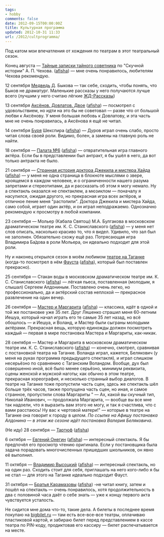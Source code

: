 ```yaml
---
tags:
- hobby
comments: false
date: 2012-09-15T00:00:00Z
title: Культурная программа
updated: 2012-10-31 11:33
url: /2012/cultprogramma/
---
```


Под катом мои впечатления от хождения по театрам в этот театральный сезон.

<!--more-->

Конец августа — [Тайные записки тайного советника](http://fomenko.theatre.ru/onstage/ermitazh%201/) по "Скучной истории" А. П. Чехова. ([afisha](http://www.afisha.ru/performance/79655/)) — мне очень понравилось, любителям Чехова рекомендую.

12 сентября [Медведь](http://www.afisha.ru/performance/86287/) Д. Быкова — так себе, сходить, чтобы понять, что Быков не драматург. Маленькие рассказы у него получаются лучше всего (лучшим у него считаю лёгкие [ЖД-Рассказы](http://ru.two-books.net/books/2524-%D0%96%D0%94-%D1%80%D0%B0%D1%81%D1%81%D0%BA%D0%B0%D0%B7%D1%8B-%28%D0%94%D0%BC%D0%B8%D1%82%D1%80%D0%B8%D0%B9-%D0%91%D1%8B%D0%BA%D0%BE%D0%B2%29.html))

13 сентября [Аксёнов. Довлатов. Двое](http://ermitazh.theatre.ru/performance/small/dvoe/) ([afisha](http://www.afisha.ru/performance/89981/)) — посмотрел с удовольствием, но идти на это бы не советовал — разве что от большой любви к Аксёнову. У меня большая любовь к Довлатову, и эта часть мне не очень понравилась, а Аксёнова я ещё не читал.

14 сентября [Буря](http://mbronnaya.theatre.ru/performances/burya/) Шекспира ([afisha](http://www.afisha.ru/performance/87302/)) — Дуров играл очень слабо, просто читая слова своей роли. Видимо, болен, а замены на главную роль не найти.

18 сентября — [Палата №6](http://mbronnaya.theatre.ru/performances/palata6/) ([afisha](http://www.afisha.ru/performance/85608/)) — отвратительная игра главного актёра. Если бы в представлении был антракт, я бы ушёл в него, да вот только антракта не было.

21 сентября — [Странная история доктора Джекила и мистера Хайда](http://www.mossoveta.ru/performance/Dgekill/) ([afisha](http://www.afisha.ru/performance/68008/)) — у меня не одна страница в блокноте мыслями о звере, кроящемся в каждом человеке, и о ограниченности нашего разума запретами и стереотипами, да и рассказать об этом я могу немало. Ну а спектакль оказался не спектаклем, а мюзиклом — поначалу я насупился, ожидая другого, но прекрасная игра всех актёров, и отличное пение меня "растопили". Доктора Джекила и мистера Хайда, само собой, играет один актёр, и он играл неподражаемо. Однозначно рекомендую к просмотру в любой компании.

23 сентября — Мольер (Кабала Святош) М.А. Булгакова в московском драматическом театре им. К. С. Станиславского ([afisha](http://www.afisha.ru/performance/89313/)) — у меня нет слов описать, насколько красиво то, что я видел. Удивило, что зал был не заполнен. Обязательно схожу ещё раз. Потрясающая игра Владимира Ба́дова в роли Мольера, он идеально подходит для этой роли.

Ну и наконец открылся сезон в моём любимом [театре на Таганке](http://taganka.theatre.ru/) (когда-то посмотрел в нём [Фауста](http://taganka.theatre.ru/performance/faust/) ([afisha](http://www.afisha.ru/performance/65711/)), который был поставлен прекрасно).

25 сентября — Стакан воды в московском драматическом театре им. К. С. Станиславского ([afisha](http://www.afisha.ru/performance/67737/)) — лёгкая пьеса, поставленная (молодым, я слышал) Сергеем Алдониным. Поставлено очень легко, но профессионально, да и актёрский состав неплохой — прекрасное развлечение на один вечер.

26 сентября — [Мастер и Маргарита](http://taganka.theatre.ru/performance/master_margarita/) ([afisha](http://www.afisha.ru/performance/64928/)) — классика, идёт в одной и той же постановке уже 35 лет. Друг Ляшенко страшил меня 60-летним Иешуа, который начал играть его те самые 35 лет назад, но всё обошлось — и Иешуа, и Воланд, и Мастер были сыграны молодыми актёрами. Прекрасная вещь, которую единожды должен посмотреть каждый — первая в мире постановка Мастера и Маргариты, как-никак.

28 сентября — Мастер и Маргарита в московском драматическом театре им. К. С. Станиславского ([afisha](http://www.afisha.ru/performance/64928/)) — конечно, смотрел, сравнивая с постановкой театра на Таганке. Воланда играл, кажется, Белякович (у меня на руках программа предыдущего спектакля), и играл слишком несерьёзно по сравнению с Таганским Воландом. Вообще, дух был совершенно иной, всё было менее серьёзно, минимум реквизита, сцены женской и мужской наготы; как обычно в этом театре, прекрасная хореография, и несколько странный выбор диалогов. В театре на Таганке тоже пропустили часть сцен, здесь же спектакль шёл больше трёх часов, также пропущена часть сцен, но иная, и самое странное, пропустили слова Маргариты "   — Ах, какой вы скучный тип, Николай Иванович, — продолжала Маргарита, — вообще вы все мне так надоели, что я выразить вам этого не могу, и  так я счастлива, что с вами расстаюсь! Ну вас к чертовой матери!" — которые в театре на Таганке она говорит к городу в целом. *По ссылке на Афишу постановка Алдонина — в этом же сезоне идёт постановка Валерия Беляковича*.

(Не иду) 28 сентября — [Тартюф](http://taganka.theatre.ru/performance/tartuf/) ([afisha](http://www.afisha.ru/performance/65004/))

6 октября — [Евгений Онегин](http://taganka.theatre.ru/performance/onegin/) ([afisha](http://www.afisha.ru/performance/64926/)) — интересный спектакль. Я бы предпочёл его просмотр чтению оригинала. Если у постановщика была задача порадовать многочисленных пришедших школьников, он явно её выполнил.

11 октября — [Владимир Высоцкий](http://taganka.theatre.ru/performance/vysotskiy/) ([afisha](http://www.afisha.ru/performance/64999/)) — интересный спектакль, но на один раз. Сходить стоит для себя, приглашать на него кого-либо я бы не стал — для этого на Таганке идеально подходит Фауст.

31 октября — [Братья Карамазовы](http://taganka.theatre.ru/performance/karamazovy/) ([afisha](http://www.afisha.ru/performance/65089/)) -не читал книгу, затем и пошёл на спектакль — очень понравилось, хотя продолжительность в два с половиной часа даёт о себе знать — уже к концу первого акта чувствуется усталость.

Не сидится мне дома что-то, такие дела. А билеты в последнее время покупаю на [bigbilet.ru](http://bigbilet.ru/) — там есть все-все-все театры, оплачиваю пластиковой картой, и забираю билет перед представлением в кассе театра по PIN-коду, продиктовав его кассиру — билет распечатывается на месте.
